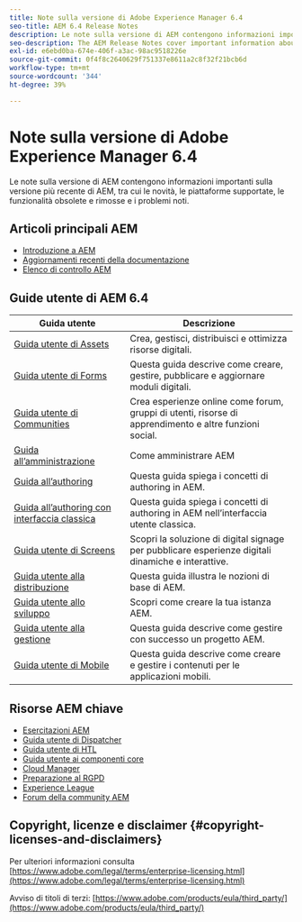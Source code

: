 ```yaml
---
title: Note sulla versione di Adobe Experience Manager 6.4
seo-title: AEM 6.4 Release Notes
description: Le note sulla versione di AEM contengono informazioni importanti sulla versione più recente di AEM, tra cui le novità, le piattaforme supportate, le funzionalità obsolete e rimosse e i problemi noti.
seo-description: The AEM Release Notes cover important information about the latest release of AEM, including what's new, supported platforms, deprecated and removed features, and known issues.
exl-id: e6ebd0ba-674e-406f-a3ac-98ac9518226e
source-git-commit: 0f4f8c2640629f751337e8611a2c8f32f21bcb6d
workflow-type: tm+mt
source-wordcount: '344'
ht-degree: 39%

---
```


# Note sulla versione di Adobe Experience Manager 6.4

Le note sulla versione di AEM contengono informazioni importanti sulla versione più recente di AEM, tra cui le novità, le piattaforme supportate, le funzionalità obsolete e rimosse e i problemi noti.

## Articoli principali AEM

* [Introduzione a AEM](https://experienceleague.adobe.com/docs/experience-manager-cloud-service/overview/home.html?lang=it)
* [Aggiornamenti recenti della documentazione](https://helpx.adobe.com/experience-manager/documentation-updates.html)
* [Elenco di controllo AEM](/help/sites-administering/security-checklist.md)

## Guide utente di AEM 6.4

| Guida utente | Descrizione |
|--- |---|
| [Guida utente di Assets](/help/assets/home.md) | Crea, gestisci, distribuisci e ottimizza risorse digitali. |
| [Guida utente di Forms](/help/forms/home.md) | Questa guida descrive come creare, gestire, pubblicare e aggiornare moduli digitali. |
| [Guida utente di Communities](/help/communities/home.md) | Crea esperienze online come forum, gruppi di utenti, risorse di apprendimento e altre funzioni social. |
| [Guida all’amministrazione](/help/sites-administering/home.md) | Come amministrare AEM |
| [Guida all’authoring](/help/sites-authoring/home.md) | Questa guida spiega i concetti di authoring in AEM. |
| [Guida all’authoring con interfaccia classica](/help/sites-classic-ui-authoring/home.md) | Questa guida spiega i concetti di authoring in AEM nell’interfaccia utente classica. |
| [Guida utente di Screens](https://experienceleague.adobe.com/docs/experience-manager-screens/user-guide/aem-screens-introduction.html?lang=it) | Scopri la soluzione di digital signage per pubblicare esperienze digitali dinamiche e interattive. |
| [Guida utente alla distribuzione](/help/sites-deploying/home.md) | Questa guida illustra le nozioni di base di AEM. |
| [Guida utente allo sviluppo](/help/sites-developing/home.md) | Scopri come creare la tua istanza AEM. |
| [Guida utente alla gestione](/help/managing/home.md) | Questa guida descrive come gestire con successo un progetto AEM. |
| [Guida utente di Mobile](/help/mobile/home.md) | Questa guida descrive come creare e gestire i contenuti per le applicazioni mobili. |

## Risorse AEM chiave

* [Esercitazioni AEM](https://helpx.adobe.com/experience-manager/kt/index/aem-6-4-videos.html)
* [Guida utente di Dispatcher](https://experienceleague.adobe.com/docs/experience-manager-dispatcher/using/dispatcher.html?lang=it)
* [Guida utente di HTL](https://experienceleague.adobe.com/docs/experience-manager-htl/using/overview.html?lang=it)
* [Guida utente ai componenti core](https://experienceleague.adobe.com/docs/experience-manager-core-components/using/introduction.html?lang=it)
* [Cloud Manager](https://experienceleague.adobe.com/docs/experience-manager-cloud-manager/using/introduction-to-cloud-manager.html?lang=en)
* [Preparazione al RGPD](/help/managing/data-protection-and-privacy.md)
* [Experience League](https://experienceleague.adobe.com/?promoid=K42KVXHD&amp;mv=other&amp;lang=it#home)
* [Forum della community AEM](https://experienceleaguecommunities.adobe.com/t5/adobe-experience-manager/ct-p/adobe-experience-manager-community?profile.language=it)

## Copyright, licenze e disclaimer {#copyright-licenses-and-disclaimers}

Per ulteriori informazioni consulta [https://www.adobe.com/legal/terms/enterprise-licensing.html](https://www.adobe.com/legal/terms/enterprise-licensing.html)

Avviso di titoli di terzi: [https://www.adobe.com/products/eula/third_party/](https://www.adobe.com/products/eula/third_party/)
